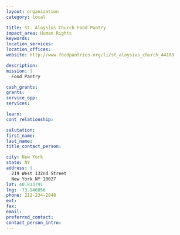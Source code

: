 ```yaml
---
layout: organization
category: local

title: St. Aloysius Church Food Pantry
impact_area: Human Rights
keywords: 
location_services: 
location_offices: 
website: http://www.foodpantries.org/li/st_aloysius_church_44108

description: 
mission: |
  Food Pantry

cash_grants: 
grants: 
service_opp: 
services: 

learn: 
cont_relationship: 

salutation: 
first_name: 
last_name: 
title_contact_person: 

city: New York
state: NY
address: |
  219 West 132nd Street  
  New York NY 10027
lat: 40.813791
lng: -73.946056
phone: 212-234-2848
ext: 
fax: 
email: 
preferred_contact: 
contact_person_intro: 
---
```

